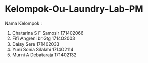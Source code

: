 # Kelompok-Ou-Laundry-Lab-PM


Nama Kelompok : 

1. Chatarina S F Samosir  171402066  
2. Fifi Angreni br.Gtg    171402003
3. Daisy Sere             171402033
4. Yuni Sonia Silalahi    171402114
5. Murni A Debataraja     171402132
